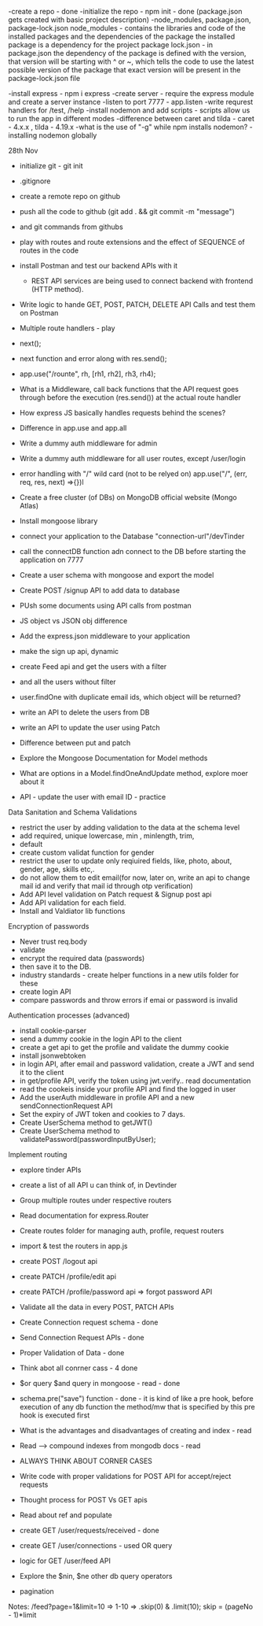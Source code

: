 -create a repo - done 
-initialize the repo - npm init - done (package.json gets created with basic project description)
-node_modules, package.json, package-lock.json 
    node_modules - contains the libraries and code of the installed packages and the dependencies of the package
    the installed package is a dependency for the project 
    package lock.json - in package.json the dependency of the package is defined with the version, that version will be 
    starting with ^ or ~, which tells the code to use the latest possible version of the package
    that exact version will be present in the package-lock.json file

-install express - npm i express
-create server - require the express module and create a server instance
-listen to port 7777 - app.listen
-write requrest handlers for /test, /help
-install nodemon and add scripts - scripts allow us to run the app in different modes
-difference between caret and tilda - caret - 4.x.x , tilda - 4.19.x
-what is the use of "-g" while npm installs nodemon? - installing nodemon globally 


28th Nov
- initialize git - git init
- .gitignore
- create a remote repo on github
- push all the code to github (git add . && git commit -m "message")
- and git commands from githubs
- play with routes and route extensions and the effect of SEQUENCE of routes in the code
- install Postman and test our backend APIs with it
  - REST API services are being used to connect backend with frontend (HTTP method).
- Write logic to hande GET, POST, PATCH, DELETE API Calls and test them on Postman

- Multiple route handlers - play 
- next();
- next function and error along with res.send();
- app.use("/rounte", rh, [rh1, rh2], rh3, rh4);
- What is a Middleware, call back functions that the API request goes through before the execution (res.send()) at the actual route handler
- How express JS basically handles requests behind the scenes?
- Difference in app.use and app.all
- Write a dummy auth middleware for admin
- Write a dummy auth middleware for all user routes, except /user/login
- error handling with "/" wild card (not to be relyed on)
  app.use("/", (err, req, res, next) =>{})l

- Create a free cluster (of DBs) on MongoDB official website (Mongo Atlas)
- Install mongoose library
- connect your application to the Database "connection-url"/devTinder
- call the connectDB function adn connect to the DB before starting the application on 7777
- Create a user schema with mongoose and export the model
- Create POST /signup API to add data to database
- PUsh some documents using API calls from postman

- JS object vs JSON obj difference
- Add the express.json middleware to your application
- make the sign up api, dynamic
- create Feed api and get the users with a filter 
- and all the users without filter
- user.findOne with duplicate email ids, which object will be returned?
- write an API to delete the users from DB
- write an API to update the user using Patch
- Difference between put and patch
- Explore the Mongoose Documentation for Model methods
- What are options in a Model.findOneAndUpdate method, explore moer about it
- API - update the user with email ID - practice

Data Sanitation and Schema Validations
- restrict the user by adding validation to the data at the schema level
 - add required, unique lowercase, min , minlength, trim,
 - default
- create custom validat function for gender
- restrict the user to update only reqiuired fields, like, photo, about, gender, age, skills etc,.
- do not allow them to edit email(for now, later on, write an api to change mail id and verify that mail id through otp verification)
- Add API level validation on Patch request & Signup post api
- Add API validation for each field.
- Install and Valdiator lib functions

Encryption of passwords
- Never trust req.body
- validate
- encrypt the required data (passwords)
- then save it to the DB.
- industry standards - create helper functions in a new utils folder for these
- create login API
- compare passwords and throw errors if emai or password is invalid

Authentication processes (advanced)
- install cookie-parser
- send a dummy cookie in the login API to the client
- create a get api to get the profile and validate the dummy cookie
- install jsonwebtoken
- in login API, after email and password validation, create a JWT and send it to the client
- in get/profile API, verify the token using jwt.verify.. read documentation
- read the cookeis inside your profile API and find the logged in user
- Add the userAuth middleware in profile API and a new sendConnectionRequest API
- Set the expiry of JWT token and cookies to 7 days.
- Create UserSchema method to getJWT()
- Create UserSchema method to validatePassword(passwordInputByUser);


Implement routing
- explore tinder APIs
- create a list of all API u can think of, in Devtinder
- Group multiple routes under respective routers
- Read documentation for express.Router
- Create routes folder for managing auth, profile, request routers
- import & test the routers in app.js
- create POST /logout api
- create PATCH /profile/edit api
- create PATCH /profile/password api => forgot password API
- Validate all the data in every POST, PATCH APIs

- Create Connection request schema - done
- Send Connection Request APIs - done
- Proper Validation of Data - done
- Think abot all conrner cass - 4 done
- $or query $and query in mongoose - read - done
- schema.pre("save") function - done - it is kind of like a pre hook, before execution of any db function 
  the method/mw that is specified by this pre hook is executed first
- What is the advantages and disadvantages of creating and index - read
- Read --> compound indexes from mongodb docs - read
- ALWAYS THINK ABOUT CORNER CASES 

- Write code with proper validations for POST API for accept/reject requests
- Thought process for POST Vs GET apis 
- Read about ref and populate 
- create GET /user/requests/received - done
- create GET /user/connections - used OR query

- logic for GET /user/feed API
- Explore the $nin, $ne other db query operators
- pagination

Notes:
    /feed?page=1&limit=10 => 1-10 => .skip(0) & .limit(10);
    skip = (pageNo - 1)*limit